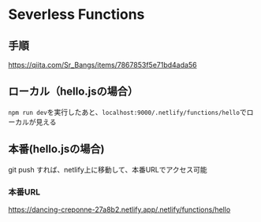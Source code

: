 # Severless Functions

## 手順
https://qiita.com/Sr_Bangs/items/7867853f5e71bd4ada56

## ローカル（hello.jsの場合）
`npm run dev`を実行したあと、`localhost:9000/.netlify/functions/hello`でローカルが見える

## 本番(hello.jsの場合)
git push すれば、netlify上に移動して、本番URLでアクセス可能

### 本番URL
https://dancing-creponne-27a8b2.netlify.app/.netlify/functions/hello